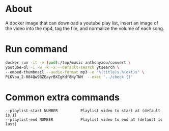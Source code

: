 
# About

A docker image that can download a youtube play list, insert an image of the video into the mp4, tag the file, and normalize the volume of each song.


# Run command

```bash
docker run -it -v (pwd):/tmp/music anthonyzou/convert \
youtube-dl -i -w -k -x --default-search ytsearch \
--embed-thumbnail --audio-format mp3 -o "%(title)s.%(ext)s" \
PLKVpu_2-084Qw9BZEayrBXIgKdf8NyTNH  --exec '../check {}'
```

# Common extra commands

    --playlist-start NUMBER          Playlist video to start at (default is 1)
    --playlist-end NUMBER            Playlist video to end at (default is last)
